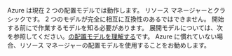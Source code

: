 Azure は現在 2 つの配置モデルでは動作します。 リソース マネージャーとクラシックです。 2 つのモデルが完全に相互に互換性のあるではできません。 開始する前にで作業するモデルを知る必要があります。 展開モデルについては、次を参照してください。[の配置モデルを理解する](../articles/resource-manager-deployment-model.md)です。 Azure に慣れていない場合、リソース マネージャーの配置モデルを使用することをお勧めします。
